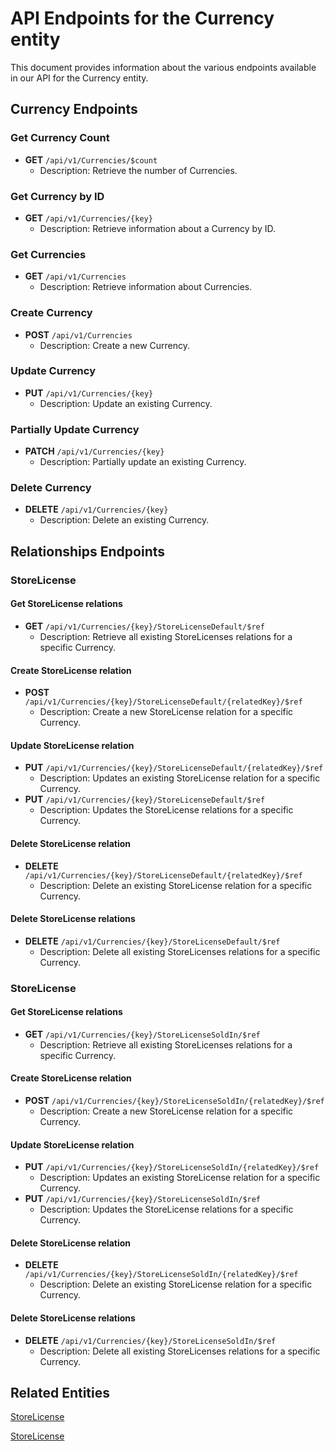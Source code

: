 # API Endpoints for the Currency entity

This document provides information about the various endpoints available in our API for the Currency entity.

## Currency Endpoints

### Get Currency Count
- **GET** `/api/v1/Currencies/$count`
  - Description: Retrieve the number of Currencies.

### Get Currency by ID
- **GET** `/api/v1/Currencies/{key}`
  - Description: Retrieve information about a Currency by ID.
  
### Get Currencies
- **GET** `/api/v1/Currencies`
  - Description: Retrieve information about Currencies.

### Create Currency
- **POST** `/api/v1/Currencies`
  - Description: Create a new Currency.

### Update Currency
- **PUT** `/api/v1/Currencies/{key}`
  - Description: Update an existing Currency.

### Partially Update Currency
- **PATCH** `/api/v1/Currencies/{key}`
  - Description: Partially update an existing Currency.
 
### Delete Currency
- **DELETE** `/api/v1/Currencies/{key}`
  - Description: Delete an existing Currency.

## Relationships Endpoints

### StoreLicense

#### Get StoreLicense relations
- **GET** `/api/v1/Currencies/{key}/StoreLicenseDefault/$ref`
  - Description: Retrieve all existing StoreLicenses relations for a specific Currency.
  
#### Create StoreLicense relation
- **POST** `/api/v1/Currencies/{key}/StoreLicenseDefault/{relatedKey}/$ref`
  - Description: Create a new StoreLicense relation for a specific Currency.
  
#### Update StoreLicense relation
- **PUT** `/api/v1/Currencies/{key}/StoreLicenseDefault/{relatedKey}/$ref`
  - Description: Updates an existing StoreLicense relation for a specific Currency.
- **PUT** `/api/v1/Currencies/{key}/StoreLicenseDefault/$ref`
  - Description: Updates the StoreLicense relations for a specific Currency.

#### Delete StoreLicense relation
- **DELETE** `/api/v1/Currencies/{key}/StoreLicenseDefault/{relatedKey}/$ref`
  - Description: Delete an existing StoreLicense relation for a specific Currency.

#### Delete StoreLicense relations
- **DELETE** `/api/v1/Currencies/{key}/StoreLicenseDefault/$ref`
  - Description: Delete all existing StoreLicenses relations for a specific Currency.

### StoreLicense

#### Get StoreLicense relations
- **GET** `/api/v1/Currencies/{key}/StoreLicenseSoldIn/$ref`
  - Description: Retrieve all existing StoreLicenses relations for a specific Currency.
  
#### Create StoreLicense relation
- **POST** `/api/v1/Currencies/{key}/StoreLicenseSoldIn/{relatedKey}/$ref`
  - Description: Create a new StoreLicense relation for a specific Currency.
  
#### Update StoreLicense relation
- **PUT** `/api/v1/Currencies/{key}/StoreLicenseSoldIn/{relatedKey}/$ref`
  - Description: Updates an existing StoreLicense relation for a specific Currency.
- **PUT** `/api/v1/Currencies/{key}/StoreLicenseSoldIn/$ref`
  - Description: Updates the StoreLicense relations for a specific Currency.

#### Delete StoreLicense relation
- **DELETE** `/api/v1/Currencies/{key}/StoreLicenseSoldIn/{relatedKey}/$ref`
  - Description: Delete an existing StoreLicense relation for a specific Currency.

#### Delete StoreLicense relations
- **DELETE** `/api/v1/Currencies/{key}/StoreLicenseSoldIn/$ref`
  - Description: Delete all existing StoreLicenses relations for a specific Currency.

## Related Entities

[StoreLicense](StoreLicenseEndpoints.md)

[StoreLicense](StoreLicenseEndpoints.md)

